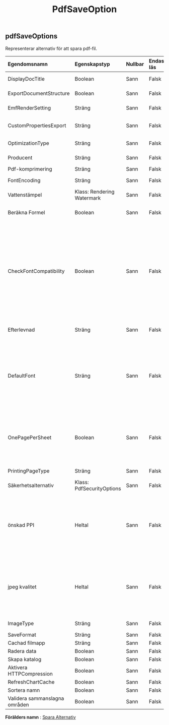 ﻿---
title: PdfSaveOption
second_title: Aspose.Cells Cloud Documen
type: docs
url: /sv/specification/model/pdfsaveoptions/
description: "Aspose.Cells Molnmodellspecifikation: PdfSaveOptions. Hantera enkelt Excel och andra kalkylarksdokument med funktioner som att öppna, generera, redigera, dela, slå samman, jämföra och konvertera"
kwords: Excel, Office, Kalkylblad, Cloud REST API, PdfSaveOptions
weight: 50
---
## **pdfSaveOptions**

 Representerar alternativ för att spara pdf-fil.

| Egendomsnamn| Egenskapstyp| Nullbar| Endast läs| Standardvärde| Beskrivning|
|:- |:- |:- |:- |:- |:- |
| DisplayDocTitle| Boolean| Sann| Falsk|| Indikerar om fönstrets namnlist ska visa dokumentets titel.|
| ExportDocumentStructure| Boolean| Sann| Falsk|| Indikerar om dokumentstruktur ska exporteras.|
| EmfRenderSetting| Sträng| Sann| Falsk|| Inställning för rendering av Emf-metafil.|
| CustomPropertiesExport| Sträng| Sann| Falsk|| Anger hur CustomDocumentPropertyCollection exporteras till filen PDF.|
| OptimizationType| Sträng| Sann| Falsk|| Hämtar och ställer in pdf-optimeringstyp.|
| Producent| Sträng| Sann| Falsk|| Hämtar och ställer in producent av genererade pdf-dokument.|
| Pdf-komprimering| Sträng| Sann| Falsk|| Ange komprimeringsalgoritmen.|
| FontEncoding| Sträng| Sann| Falsk|| Hämtar eller ställer in inbäddad teckensnittskodning i pdf.|
| Vattenstämpel|Klass: Rendering Watermark| Sann| Falsk|| Hämtar eller ställer in vattenstämpel till utmatning.|
| Beräkna Formel| Boolean| Sann| Falsk|| Anger om man beräknar formler innan pdf-filen sparas. Standardvärdet är falskt.|
| CheckFontCompatibility| Boolean| Sann| Falsk|| Anger om teckensnittskompatibilitet kontrolleras för varje tecken i texten. Standardvärdet är sant. Inaktivera den här egenskapen kan ge bättre prestanda. Men när standardtypsnittet eller det angivna teckensnittet för text/tecken inte kan användas för att återge det, kan oläsbara tecken (som block) förekomma i den genererade pdf-filen. För en sådan situation bör användaren behålla denna egenskap som sann så att alternativa teckensnitt kan sökas och användas för att återge texten istället;|
| Efterlevnad| Sträng| Sann| Falsk|| Arbetsboken konverteras till pdf enligt PdfCompliance i den här egenskapen.|
| DefaultFont| Sträng| Sann| Falsk||När tecken i Excel är unicode och inte är inställda med korrekt typsnitt i cellstil, kan de visas som block i pdf, bild. Ställ in standardteckensnittet som MingLiu eller MS Gothic för att visa dessa tecken. Om den här egenskapen inte är inställd kommer Aspose.Cells att använda systemets standardteckensnitt för att visa dessa unicode-tecken.|
| OnePagePerSheet| Boolean| Sann| Falsk|| Om OnePagePerSheet är sant , kommer allt innehåll på ett ark endast att matas ut till en sida som resultat. Pappersstorleken för sidinställningarna kommer att vara ogiltig och de andra inställningarna för sidinställningarna kommer fortfarande att gälla.|
| PrintingPageType| Sträng| Sann| Falsk|| Indikerar vilka sidor som inte kommer att skrivas ut.|
| Säkerhetsalternativ| Klass: PdfSecurityOptions| Sann| Falsk|| Ställ in detta alternativ när säkerhet behövs i xls2pdf-resultat.|
| önskad PPI| Heltal| Sann| Falsk||Ställ in önskad PPI (pixlar per tum) för omsamplingsbilder och jpeg-kvalitet. Alla bilder kommer att konverteras till JPEG med den angivna kvalitetsinställningen, och bilder som är större än den angivna PPI (pixlar per tum) kommer att samplas om. Önskade pixlar per tum. 220 hög kvalitet. 150 skärmkvalitet. 96 e-postkvalitet.|
| jpeg kvalitet| Heltal| Sann| Falsk|| Ställ in önskad PPI (pixlar per tum) för omsamplingsbilder och jpeg-kvalitet. Alla bilder kommer att konverteras till JPEG med den angivna kvalitetsinställningen, och bilder som är större än den angivna PPI (pixlar per tum) kommer att samplas om. 0 - 100 % JPEG kvalitet.|
| ImageType| Sträng| Sann| Falsk|| Representerar bildtypen vid konvertering av diagram och form.|
| SaveFormat| Sträng| Sann| Falsk|||
| Cachad filmapp| Sträng| Sann| Falsk|||
| Radera data| Boolean| Sann| Falsk|||
| Skapa katalog| Boolean| Sann| Falsk|||
| Aktivera HTTPCompression| Boolean| Sann| Falsk|||
| RefreshChartCache| Boolean| Sann| Falsk|||
| Sortera namn| Boolean| Sann| Falsk|||
| Validera sammanslagna områden| Boolean| Sann| Falsk|||

**Förälders namn** : [Spara Alternativ](/specification/model/saveoptions)

